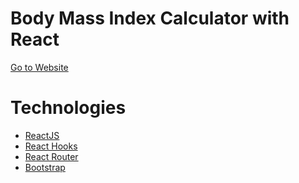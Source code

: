 # Body Mass Index Calculator with React

<a href="https://react-bmi-calculator-app.netlify.app">Go to Website<a/>
  
# Technologies
  
<ul style="list-style-type:disc">
   <li><a href="https://reactjs.org">ReactJS</a></li>
   <li><a href="https://reactjs.org/docs/hooks-intro.html">React Hooks</a></li>
   <li><a href="https://reactrouter.com/web/guides/quick-start">React Router</a></li>
   <li><a href="https://getbootstrap.com">Bootstrap</a></li>
</ul>
